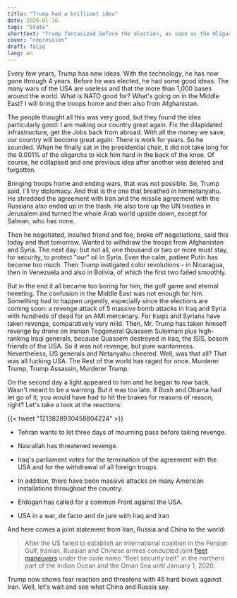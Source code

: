```yaml
---
title: "Trump had a brilliant idea"
date: 2020-01-16
tags: "State"
shorttext: "Trump fantasized before the election, as soon as the Oligarch sits in the chair you listen to the Rest of the other oligarchs."
cover: "repression"
draft: false
lang: en
---
```


Every few years, Trump has new ideas. With the technology, he has now gone through 4 years. Before he was elected, he had some good ideas. The many wars of the USA are useless and that the more than 1,000 bases around the world. What is NATO good for? What's going on in the Middle East? I will bring the troops home and then also from Afghanistan.

The people thought all this was very good, but they found the idea particularly good: I am making our country great again. Fix the dilapidated infrastructure, get the Jobs back from abroad. With all the money we save, our country will become great again. There is work for years. So he sounded. When he finally sat in the presidential chair, it did not take long for the 0.001% of the oligarchs to kick him hard in the back of the knee. Of course, he collapsed and one previous idea after another was deleted and forgotten.

Bringing troops home and ending wars, that was not possible. So, Trump said, I'll try diplomacy. And that is the one that breathed in himnetanyahu. He shredded the agreement with Iran and the missile agreement with the Russians also ended up in the trash. He also tore up the UN treaties in Jerusalem and turned the whole Arab world upside down, except for Salman, who has none.

Then he negotiated, insulted friend and foe, broke off negotiations, said this today and that tomorrow. Wanted to withdraw the troops from Afghanistan and Syria. The next day: but not all, one thousand or two or more must stay, for security, to protect "our" oil in Syria. Even the calm, patient Putin has become too much. Then Trump instigated color revolutions - in Nicaragua, then in Venezuela and also in Bolivia, of which the first two failed smoothly.

But in the end it all became too boring for him, the golf game and eternal tweeting. The confusion in the Middle East was not enough for him. Something had to happen urgently, especially since the elections are coming soon: a revenge attack of 5 massive bomb attacks in Iraq and Syria with hundreds of dead for an AMI mercenary. For Iraqis and Syrians have taken revenge, comparatively very mild. Then, Mr. Trump has taken himself revenge by drone on Iranian Topgeneral Quassem Suleimani plus high-ranking Iraqi generals, because Quassem destroyed in Iraq, the ISIS, bosom friends of the USA. So it was not revenge, but pure wantonness. Nevertheless, US generals and Netanyahu cheered. Well, was that all? That was all fucking USA. The Rest of the world has raged for once. Murderer Trump, Trump Assassin, Murderer Trump.

On the second day a light appeared to him and he began to row back.  Wasn't meant to be a warning. But it was too late. If Bush and Obama had let go of it, you would have had to hit the brakes for reasons of reason, right? Let's take a look at the reactions:

{{< tweet "1213828930458804224" >}}

  - Tehran wants to let three days of mourning pass before taking revenge. 

  - Nasrallah has threatened revenge.

  - Iraq's parliament votes for the termination of the agreement with the USA and for the withdrawal of all foreign troops.

  - In addition, there have been massive attacks on many American installations throughout the country. 

  - Erdogan has called for a common Front against the USA.

  - USA in a war, de facto and de jure with Iraq and Iran

And here comes a joint statement from Iran, Russia and China to the world:

> After the US failed to establish an international coalition in the Persian Gulf, Iranian, Russian and Chinese armies conducted joint [fleet maneuvers](https://www.aljazeera.com/news/2019/12/china-russia-iran-joint-naval-drills-191227183505159.html "China, Russia and Iran begin joint naval drills") under the code name "fleet security belt" in the northern part of the Indian Ocean and the Oman Sea until January 1, 2020. 

Trump now shows fear reaction and threatens with 45 hard blows against Iran. Well, let's wait and see what China and Russia say.
